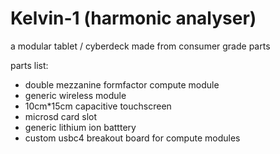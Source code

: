 # Kelvin-1 (harmonic analyser)

a modular tablet / cyberdeck made from consumer grade parts

parts list:
  - double mezzanine formfactor compute module
  - generic wireless module
  - 10cm*15cm capacitive touchscreen
  - microsd card slot
  - generic lithium ion batttery
  - custom usbc4 breakout board for compute modules
